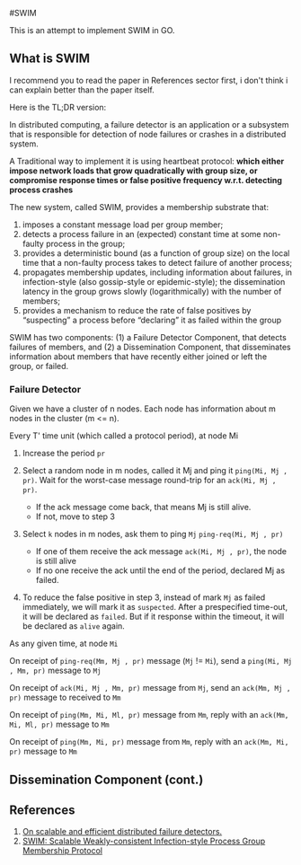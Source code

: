 #SWIM

This is an attempt to implement SWIM in GO.

## What is SWIM

I recommend you to read the paper in References sector first, i don't 
think i can explain better than the paper itself.

Here is the TL;DR version:

In distributed computing, a failure detector is an application or a 
subsystem that is responsible for detection of node failures or crashes 
in a distributed system.

A Traditional way to implement it is using heartbeat protocol: **which 
either impose network loads that grow quadratically with group size, or 
compromise response times or false positive frequency w.r.t. detecting 
process crashes**

The new system, called SWIM, provides a membership substrate that:

 1. imposes a constant message load per group member;
 2. detects a process failure in an (expected) constant time at some non-faulty process in the group;
 3. provides a deterministic bound (as a function of group size) on the local time that a non-faulty process takes to detect failure of another process;
 4. propagates membership updates, including information about failures, in infection-style (also gossip-style or epidemic-style); the dissemination latency in the group grows slowly (logarithmically) with the number of members;
 5. provides a mechanism to reduce the rate of false positives by “suspecting” a process before “declaring” it as failed within the group 

SWIM has two components:
(1) a Failure Detector Component, that detects failures of members, and
(2) a Dissemination Component, that disseminates information
about members that have recently either joined or left
the group, or failed.

### Failure Detector
Given we have a cluster of n nodes. Each node has information about m 
nodes in the cluster (m <= n).
 
Every T' time unit (which called a protocol period), at node Mi

1) Increase the period `pr`
2) Select a random node in m nodes, called it Mj and ping it `ping(Mi, Mj , pr)`. 
Wait for the worst-case message round-trip for an `ack(Mi, Mj , pr)`. 

    - If the ack message come back, that means Mj is still alive.
    - If not, move to step 3
3) Select `k` nodes in m nodes, ask them to ping `Mj` `ping-req(Mi, Mj , pr)`

    - If one of them receive the ack message `ack(Mi, Mj , pr)`, the node is still alive
    - If no one receive the ack until the end of the period, declared Mj as failed.

4) To reduce the false positive in step 3, instead of mark `Mj` as failed
immediately, we will mark it as `suspected`. After a prespecified time-out, it
will be declared as `failed`. But if it response within the timeout, it will be
declared as `alive` again.


As any given time, at node `Mi`

On receipt of `ping-req(Mm, Mj , pr)` message (`Mj` != `Mi`), send a `ping(Mi, Mj , Mm, pr)` message to `Mj`

On receipt of `ack(Mi, Mj , Mm, pr)` message from `Mj`, send an `ack(Mm, Mj , pr)` message to received to `Mm`

On receipt of `ping(Mm, Mi, Ml, pr)` message from `Mm`, reply with an `ack(Mm, Mi, Ml, pr)` message to `Mm`

On receipt of `ping(Mm, Mi, pr)` message from `Mm`, reply with an `ack(Mm, Mi, pr)` message to `Mm`

## Dissemination Component (cont.)

## References

1. [On scalable and efficient distributed failure detectors.](https://www.cs.cornell.edu/projects/quicksilver/public_pdfs/On%20Scalable.pdf)
2. [SWIM: Scalable Weakly-consistent Infection-style Process Group Membership Protocol](https://www.cs.cornell.edu/~asdas/research/dsn02-swim.pdf)
